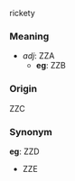rickety
### Meaning
+ _adj_: ZZA
    + __eg__: ZZB

### Origin

ZZC

### Synonym

__eg__: ZZD

+ ZZE



